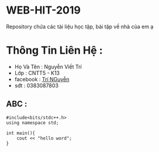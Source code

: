 # WEB-HIT-2019
 Repository chứa các tài liệu học tập, bài tập về nhà của em ạ
# Thông Tin Liên Hệ :
  - Họ Và Tên : Nguyễn Viết Trí
  - Lớp : CNTT5 - K13
  - facebook : [Trí NGuyễn](https://www.facebook.com/viettriit2110)
  - sđt : 0383087803 
## ABC :
 ```
 #include<bits/stdc++.h>
 using namespace std;
 
 int main(){
     cout << "hello word";
 }
 ```
